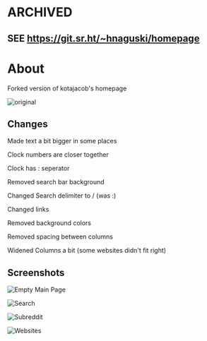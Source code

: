 # ARCHIVED
## SEE https://git.sr.ht/~hnaguski/homepage

# About
Forked version of kotajacob's homepage

![original](https://github.com/kotajacob/homepage)
## Changes
Made text a bit bigger in some places

Clock numbers are closer together

Clock has : seperator

Removed search bar background

Changed Search delimiter to / (was :)

Changed links

Removed background colors

Removed spacing between columns

Widened Columns a bit (some websites didn't fit right)

## Screenshots
![Empty Main Page](http://i.imgur.com/4lBmb3J.jpg)

![Search](http://i.imgur.com/OTrcoa9.jpg)

![Subreddit](http://i.imgur.com/AL0DP0f.jpg)

![Websites](http://i.imgur.com/MI1XQx8.jpg)
